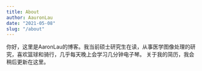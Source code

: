 ```yaml
---
title: About
author: AauronLau
date: "2021-05-08"
slug: "/about"
---
```


你好，这里是AaronLau的博客。我当前硕士研究生在读，从事医学图像处理的研究，喜欢篮球和骑行，几乎每天晚上会学习几分钟电子琴。
关于我的简历，我会稍后更新在这里。

